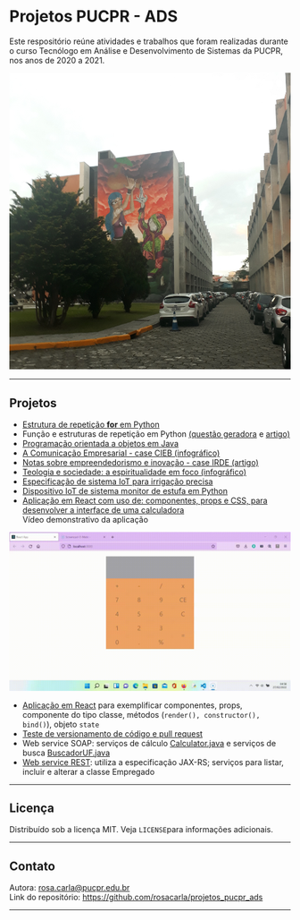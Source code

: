 # Projetos PUCPR - ADS
Este respositório reúne atividades e trabalhos que foram realizadas durante o curso Tecnólogo em Análise e Desenvolvimento de Sistemas da PUCPR, nos anos de 2020 a 2021.

<p align="center"> 
<img src="https://github.com/rosacarla/projetos_pucpr_ads/blob/main/imagens/pucpr.jpg" width="520">
</p>  

---  

## Projetos
- [Estrutura de repetição **for** em Python](https://github.com/rosacarla/projetos_pucpr_ads/blob/main/Script%20multiplos%20de%203.py)
- Função e estruturas de repetição em Python [(questão geradora](https://github.com/rosacarla/projetos_pucpr_ads/blob/main/docs/questoes_funcoes_repeticao_python.pdf) e [artigo)](https://github.com/rosacarla/projetos_pucpr_ads/blob/main/docs/funcoes_repeticao_python.pdf)
- [Programação orientada a objetos em Java](https://github.com/rosacarla/projetos_pucpr_ads/tree/main/poo_java)
- [A Comunicação Empresarial - case CIEB (infográfico)](https://github.com/rosacarla/projetos_pucpr_ads/blob/main/docs/infografico_comunicacao_empresarial.png)
- [Notas sobre empreendedorismo e inovação - case IRDE (artigo)](https://github.com/rosacarla/projetos_pucpr_ads/blob/main/docs/empreendedorismo_inovacao.pdf)
- [Teologia e sociedade: a espiritualidade em foco (infográfico)]( https://github.com/rosacarla/projetos_pucpr_ads/blob/main/docs/infografico_espiritualidade_em_foco.pdf)
- [Especificação de sistema IoT para irrigação precisa]( https://github.com/rosacarla/projetos_pucpr_ads/blob/main/docs/especificao_sistema_IoT.pdf)
- [Dispositivo IoT de sistema monitor de estufa em Python](https://github.com/rosacarla/projetos_pucpr_ads/tree/main/mqtt_device-python)
- [Aplicação em React com uso de: componentes, props e CSS, para desenvolver a interface de uma calculadora]()  
Vídeo demonstrativo da aplicação  
<p align="center"> 
<img src="https://github.com/rosacarla/Projetos_pucpr_ads/blob/main/imagens/Calculdora_em_React.gif" width="680">
</p>  

- [Aplicação em React](https://github.com/rosacarla/exerciciovideo) para exemplificar componentes, props, componente do tipo classe, métodos (```render(), constructor(), bind()```), objeto ```state```
- [Teste de versionamento de código e pull request](https://github.com/rosacarla/test-repo-git)  
- Web service SOAP: serviços de cálculo [Calculator.java](https://github.com/rosacarla/Projetos_pucpr_ads/blob/main/projectsoa/src/main/java/soap/Calculator.java) e serviços de busca [BuscadorUF.java](https://github.com/rosacarla/Projetos_pucpr_ads/blob/main/projectsoa/src/main/java/soap/BuscadorUF.java)  
- [Web service REST](): utiliza a especificação JAX-RS; serviços para listar, incluir e alterar a classe Empregado  


---  

## Licença
Distribuído sob a licença MIT. Veja `LICENSE`para informações adicionais.  

---  

## Contato
Autora: rosa.carla@pucpr.edu.br<br>
Link do repositório: https://github.com/rosacarla/projetos_pucpr_ads  

---  

